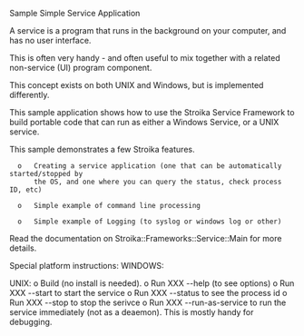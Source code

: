 Sample Simple Service Application

A service is a program that runs in the background on your computer, and has no user interface.

This is often very handy - and often useful to mix together with a related non-service (UI) program component.

This concept exists on both UNIX and Windows, but is implemented differently.

This sample application shows how to use the Stroika Service Framework to build portable code
that can run as either a Windows Service, or a UNIX service.
 
This sample demonstrates a few Stroika features.

      o   Creating a service application (one that can be automatically started/stopped by
          the OS, and one where you can query the status, check process ID, etc)

      o   Simple example of command line processing

      o   Simple example of Logging (to syslog or windows log or other)

Read the documentation on Stroika::Frameworks::Service::Main for more details.


Special platform instructions:
WINDOWS:


UNIX:
	o	Build (no install is needed).
	o	Run XXX --help (to see options)
	o	Run XXX --start
		to start the service
	o	Run XXX --status
		to see the process id
	o	Run XXX --stop 
		to stop the serivce
	o	Run XXX --run-as-service
		to run the service immediately (not as a deaemon). This is mostly handy for
		debugging.
